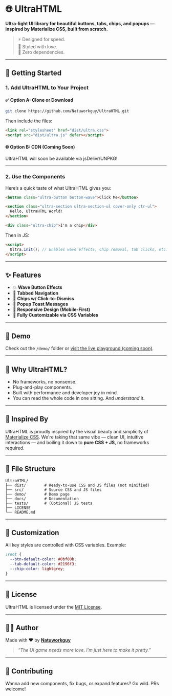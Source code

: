 # 🌐 UltraHTML

**Ultra-light UI library for beautiful buttons, tabs, chips, and popups — inspired by Materialize CSS, built from scratch.**

> ⚡ Designed for speed.  
> 🎨 Styled with love.  
> 💾 Zero dependencies.

---

## 🚀 Getting Started

### 1. Add UltraHTML to Your Project

#### ✅ Option A: Clone or Download

```bash
git clone https://github.com/Natuworkguy/UltraHTML.git
````

Then include the files:

```html
<link rel="stylesheet" href="dist/ultra.css">
<script src="dist/ultra.js" defer></script>
```

#### 🌐 Option B: CDN (Coming Soon)

UltraHTML will soon be available via jsDelivr/UNPKG!

---

### 2. Use the Components

Here’s a quick taste of what UltraHTML gives you:

```html
<button class="ultra-button button-wave">Click Me</button>

<section class="ultra-section ultra-section-ul cover-only ctr-ul">
  Hello, UltraHTML World!
</section>

<div class="ultra-chip">I'm a chip</div>
```

Then in JS:

```html
<script>
  Ultra.init(); // Enables wave effects, chip removal, tab clicks, etc.
</script>
```

---

## ✨ Features

* 💥 **Wave Button Effects**
* 📑 **Tabbed Navigation**
* 🎯 **Chips w/ Click-to-Dismiss**
* 💬 **Popup Toast Messages**
* 📱 **Responsive Design (Mobile-First)**
* 🎨 **Fully Customizable via CSS Variables**

---

## 🧪 Demo

Check out the `/demo/` folder or [visit the live playground (coming soon)](#).

---

## 🧠 Why UltraHTML?

* No frameworks, no nonsense.
* Plug-and-play components.
* Built with performance and developer joy in mind.
* You can read the whole code in one sitting. And *understand* it.

---

## 🙌 Inspired By

UltraHTML is proudly inspired by the visual beauty and simplicity of [Materialize CSS](https://materializecss.com/).
We're taking that same vibe — clean UI, intuitive interactions — and boiling it down to **pure CSS + JS**, no frameworks required.

---

## 📂 File Structure

```
UltraHTML/
├── dist/        # Ready-to-use CSS and JS files (not minified)
├── src/         # Source CSS and JS files
├── demo/        # Demo page
├── docs/        # Documentation
├── tests/       # (Optional) JS tests
├── LICENSE
└── README.md
```

---

## 🔧 Customization

All key styles are controlled with CSS variables. Example:

```css
:root {
  --btn-default-color: #0bf00b;
  --tab-default-color: #2196f3;
  --chip-color: lightgrey;
}
```

---

## 📜 License

UltraHTML is licensed under the [MIT License](LICENSE).

---

## 🧑‍💻 Author

Made with ❤️ by **[Natuworkguy](https://github.com/Natuworkguy)**

> *“The UI game needs more love. I’m just here to make it pretty.”*

---

## 🤝 Contributing

Wanna add new components, fix bugs, or expand features? Go wild. PRs welcome!
